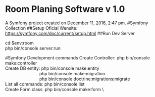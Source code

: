 Room Planing Software v 1.0
============

A Symfony project created on December 11, 2016, 2:47 pm.
#Symfony Collection
##Setup
Oficial Wensite: https://symfony.com/doc/current/setup.html
##Run Dev Server

cd $env:room \
php bin/console server:run

#Symfony Development commands
Create Controller: php bin/console make:controller \
Create DB entity: php bin/console make:entity \
&nbsp;&nbsp;&nbsp;&nbsp;&nbsp;&nbsp;&nbsp;&nbsp;&nbsp;&nbsp;&nbsp;&nbsp;&nbsp;&nbsp;&nbsp;&nbsp;&nbsp;&nbsp;&nbsp;&nbsp;&nbsp;&nbsp;&nbsp;&nbsp;&nbsp;&nbsp;&nbsp;
 php bin/console make:migration \
 &nbsp;&nbsp;&nbsp;&nbsp;&nbsp;&nbsp;&nbsp;&nbsp;&nbsp;&nbsp;&nbsp;&nbsp;&nbsp;&nbsp;&nbsp;&nbsp;&nbsp;&nbsp;&nbsp;&nbsp;&nbsp;&nbsp;&nbsp;&nbsp;&nbsp;&nbsp;&nbsp;
 php bin/console doctrine:migrations:migrate \
List all commands: php bin/console list \
Create Form class: php bin/console make:form \


